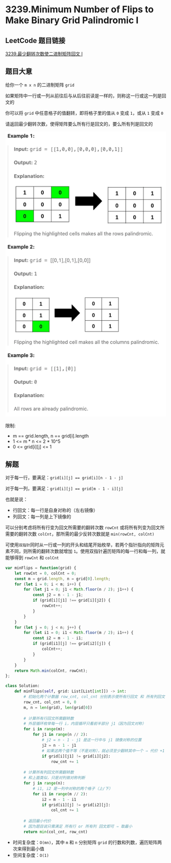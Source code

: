 # 3239.Minimum Number of Flips to Make Binary Grid Palindromic I

## LeetCode 题目链接

[3239.最少翻转次数使二进制矩阵回文 I](https://leetcode.cn/problems/minimum-number-of-flips-to-make-binary-grid-palindromic-i/)

## 题目大意

给你一个 `m x n` 的二进制矩阵 `grid`

如果矩阵中一行或一列从前往后与从后往前读是一样的，则称这一行或这一列是回文的

你可以将 `grid` 中任意格子的值翻转，即将格子里的值从 `0` 变成 `1`，或从 `1` 变成 `0`

请返回最少翻转次数，使得矩阵要么所有行是回文的，要么所有列是回文的 

![alt text](https://github.com/donnapersonal/picx-images-hosting/raw/master/image.lvxcbsdi4.webp)

限制:
- m == grid.length, n == grid[i].length
- 1 <= m * n <= 2 * 10^5
- 0 <= grid[i][j] <= 1

## 解题

对于每一行，要满足：`grid[i][j] == grid[i][n - 1 - j]`

对于每一列，要满足：`grid[i][j] == grid[m - 1 - i][j]`

也就是说：
- 行回文：每一行是自身对称的（左右镜像）
- 列回文：每一列是上下镜像的

可以分别考虑将所有行变为回文所需要的翻转次数 `rowCnt` 或将所有列变为回文所需要的翻转次数 `colCnt`，那所需的最少反转次数就是 `min(rowCnt, colCnt)`

可使用`双指针`同时从一行或一列的开头和结尾开始枚举，若两个指针指向的矩阵元素不同，则所需的翻转次数就增加 `1`。使用双指针遍历矩阵的每一行和每一列，就能够得到 `rowCnt` 和 `colCnt`

```js
var minFlips = function(grid) {
    let rowCnt = 0, colCnt = 0;
    const m = grid.length, n = grid[0].length;
    for (let i = 0; i < m; i++) {
        for (let j1 = 0; j1 < Math.floor(n / 2); j1++) {
            const j2 = n - 1 - j1;
            if (grid[i][j1] !== grid[i][j2]) {
                rowCnt++;
            }
        }
    }
    for (let j = 0; j < n; j++) {
        for (let i1 = 0; i1 < Math.floor(m / 2); i1++) {
            const i2 = m - 1 - i1;
            if (grid[i1][j] !== grid[i2][j]) {
                colCnt++;
            }
        }
    }
    return Math.min(colCnt, rowCnt);
};
```
```python
class Solution:
    def minFlips(self, grid: List[List[int]]) -> int:
        # 初始化两个计数器 row_cnt, col_cnt 分别表示使所有行回文 和 所有列回文 所需的翻转次数
        row_cnt, col_cnt = 0, 0
        m, n = len(grid), len(grid[0])

        # 计算所有行回文所需翻转数
        # 外层循环枚举每一行 i，内层循环只看前半部分 j1（因为回文对称）
        for i in range(m):
            for j1 in range(n // 2):
                # j2 = n - 1 - j1 是这一行中与 j1 镜像对称的位置
                j2 = n - 1 - j1
                # 如果这两个值不等（不是对称），就必须至少翻转其中一个 ⇒ 代价 +1
                if grid[i][j1] != grid[i][j2]:
                    row_cnt += 1

        # 计算所有列回文所需翻转数
        # 和上面类似，只是对列做对称判断
        for j in range(n):
            # i1, i2 是一列中对称的两个格子（上/下）
            for i1 in range(m // 2):
                i2 = m - 1 - i1
                if grid[i1][j] != grid[i2][j]:
                    col_cnt += 1

        # 返回最小代价
        # 因为题目说只需满足 所有行 or 所有列 回文即可 ⇒ 取最小    
        return min(col_cnt, row_cnt)
```

- 时间复杂度：`O(mn)`，其中 `m` 和 `n` 分别矩阵 `grid` 的行数和列数，遍历矩阵两次来得到最小值
- 空间复杂度：`O(1)`